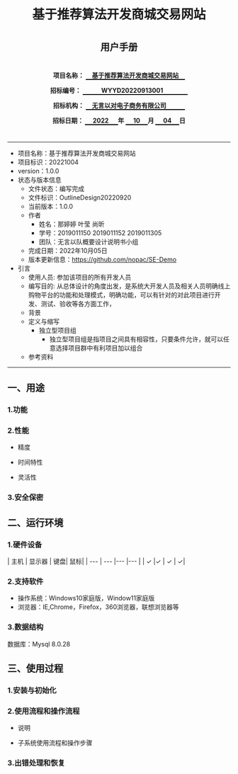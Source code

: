<center>  

# 基于推荐算法开发商城交易网站
#
#
## 用户手册
#
#
#

__项目名称：
<span style="border-bottom:2px solid black;">
&emsp;基于推荐算法开发商城交易网站&emsp;</span>__

**招标编号：
<span style="border-bottom:2px solid black;">
&emsp;&emsp;&emsp;WYYD20220913001&emsp;&emsp;&emsp;&emsp;</span>**

**招标机构：
<span style="border-bottom:2px solid black;">
&emsp;无言以对电子商务有限公司&emsp;&emsp;&emsp;</span>**

**招标日期：
<span style="border-bottom:2px solid black;">&nbsp;&ensp;&ensp;2022&ensp;&ensp;&ensp;</span>年
<span style="border-bottom:2px solid black;">&nbsp;&emsp;10&emsp;&nbsp;</span>月
<span style="border-bottom:2px solid black;">&emsp;&nbsp;04&emsp;&nbsp;</span>日**
</center>  

#

---
* 项目名称：基于推荐算法开发商城交易网站
* 项目标识：20221004
* version：1.0.0
* 状态与版本信息
    * 文件状态：编写完成
    * 文件标识：OutlineDesign20220920
    * 当前版本：1.0.0
    * 作者
        * 姓名：那婷婷 叶莹 尚昕
        * 学号：2019011150 2019011152 2019011305
        * 团队：无言以队概要设计说明书小组
    * 完成日期：2022年10月05日
    * 版本更新信息：https://github.com/nopac/SE-Demo
* 引言
    * 使用人员: 参加该项目的所有开发人员
    * 编写目的: 从总体设计的角度出发，是系统大开发人员及相关人员明确线上购物平台的功能和处理模式，明确功能，可以有针对的对此项目进行开发、测试、验收等各方面工作，
    * 背景
    * 定义与缩写
        * 独立型项目组
            * 独立型项目组是指项目之间具有相容性，只要条件允许，就可以任意选择项目群中有利项目加以组合
    * 参考资料


---
## 一、用途
### 1.功能

### 2.性能
* 精度

* 时间特性

* 灵活性

### 3.安全保密

## 二、运行环境
### 1.硬件设备

| 主机    |   显示器 |   键盘|    鼠标|
    | --- | --- |--- |--- |
| ✓ |✓   |   ✓  |    ✓|

### 2.支持软件
* 操作系统：Windows10家庭版，Window11家庭版
* 浏览器：IE,Chrome，Firefox，360浏览器，联想浏览器等

### 3.数据结构
数据库：Mysql 8.0.28

## 三、使用过程
### 1.安装与初始化
### 2.使用流程和操作流程
* 说明

* 子系统使用流程和操作步骤

### 3.出错处理和恢复

